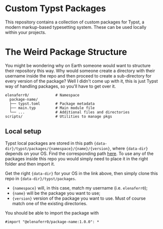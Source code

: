# Custom Typst Packages
This repository contains a collection of custom packages for Typst, a modern markup-based typesetting system. These can be used locally within your projects.

# The Weird Package Structure
You might be wondering why on Earth someone would want to structure their repository this way. Why would someone create a directory with their username inside the repo and then proceed to create a sub-directory for every version of the package?
Well I didn't come up with it, this is just Typst way of handling packages, so you'll have to get over it.

```
elenaferr0/            # Namespace
  package-name/
  ├── typst.toml       # Package metadata
  ├── main.typ         # Main module file
  └── ...              # Additional files and directories
scripts/               # Utilities to manage pkgs
```

## Local setup
Typst local packages are stored in this path `{data-dir}/typst/packages/{namespace}/{name}/{version}`, where `{data-dir}` depends on your OS. Find the corresponding path [here](https://github.com/typst/packages?tab=readme-ov-file#local-packages).
To use any of the packages inside this repo you would simply need to place it in the right folder and then import it.

Get the right `{data-dir}` for your OS in the link above, then simply clone this repo in `{data-dir}/typst/packages`.
- `{namespace}` will, in this case, match my username (i.e. `elenaferr0`);
- `{name}` will be the package you want to use;
- `{version}` version of the package you want to use. Must of course match one of the existing directories.

You should be able to import the package with
```typst
#import "@elenaferr0/package-name:1.0.0": *
```
